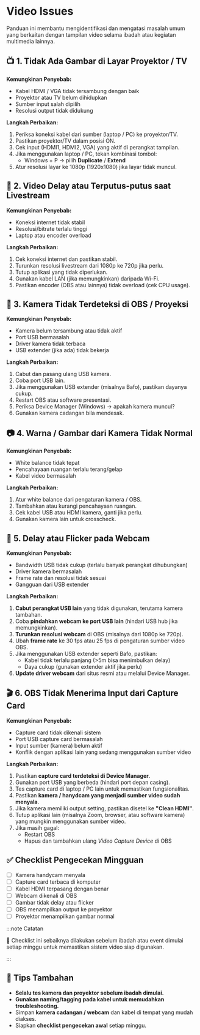 # Video Issues

Panduan ini membantu mengidentifikasi dan mengatasi masalah umum yang berkaitan dengan tampilan video selama ibadah atau kegiatan multimedia lainnya.

## 📺 1. Tidak Ada Gambar di Layar Proyektor / TV

**Kemungkinan Penyebab:**

* Kabel HDMI / VGA tidak tersambung dengan baik
* Proyektor atau TV belum dihidupkan
* Sumber input salah dipilih
* Resolusi output tidak didukung

**Langkah Perbaikan:**

1. Periksa koneksi kabel dari sumber (laptop / PC) ke proyektor/TV.
2. Pastikan proyektor/TV dalam posisi ON.
3. Cek input (HDMI1, HDMI2, VGA) yang aktif di perangkat tampilan.
4. Jika menggunakan laptop / PC, tekan kombinasi tombol:
   * Windows + P → pilih **Duplicate** / **Extend**
5. Atur resolusi layar ke 1080p (1920x1080) jika layar tidak muncul.

## 🔁 2. Video Delay atau Terputus-putus saat Livestream

**Kemungkinan Penyebab:**

* Koneksi internet tidak stabil
* Resolusi/bitrate terlalu tinggi
* Laptop atau encoder overload

**Langkah Perbaikan:**

1. Cek koneksi internet dan pastikan stabil.
2. Turunkan resolusi livestream dari 1080p ke 720p jika perlu.
3. Tutup aplikasi yang tidak diperlukan.
4. Gunakan kabel LAN (jika memungkinkan) daripada Wi-Fi.
5. Pastikan encoder (OBS atau lainnya) tidak overload (cek CPU usage).

## 🔌 3. Kamera Tidak Terdeteksi di OBS / Proyeksi

**Kemungkinan Penyebab:**

* Kamera belum tersambung atau tidak aktif
* Port USB bermasalah
* Driver kamera tidak terbaca
* USB extender (jika ada) tidak bekerja

**Langkah Perbaikan:**

1. Cabut dan pasang ulang USB kamera.
2. Coba port USB lain.
3. Jika menggunakan USB extender (misalnya Bafo), pastikan dayanya cukup.
4. Restart OBS atau software presentasi.
5. Periksa Device Manager (Windows) → apakah kamera muncul?
6. Gunakan kamera cadangan bila mendesak.

## 📷 4. Warna / Gambar dari Kamera Tidak Normal

**Kemungkinan Penyebab:**

* White balance tidak tepat
* Pencahayaan ruangan terlalu terang/gelap
* Kabel video bermasalah

**Langkah Perbaikan:**

1. Atur white balance dari pengaturan kamera / OBS.
2. Tambahkan atau kurangi pencahayaan ruangan.
3. Cek kabel USB atau HDMI kamera, ganti jika perlu.
4. Gunakan kamera lain untuk crosscheck.

## 🎥 5. Delay atau Flicker pada Webcam

**Kemungkinan Penyebab:**

* Bandwidth USB tidak cukup (terlalu banyak perangkat dihubungkan)
* Driver kamera bermasalah
* Frame rate dan resolusi tidak sesuai
* Gangguan dari USB extender

**Langkah Perbaikan:**

1. **Cabut perangkat USB lain** yang tidak digunakan, terutama kamera tambahan.
2. Coba **pindahkan webcam ke port USB lain** (hindari USB hub jika memungkinkan).
3. **Turunkan resolusi webcam** di OBS (misalnya dari 1080p ke 720p).
4. Ubah **frame rate** ke 30 fps atau 25 fps di pengaturan sumber video OBS.
5. Jika menggunakan USB extender seperti Bafo, pastikan:
   * Kabel tidak terlalu panjang (>5m bisa menimbulkan delay)
   * Daya cukup (gunakan extender aktif jika perlu)
6. **Update driver webcam** dari situs resmi atau melalui Device Manager.

## 🎬 6. OBS Tidak Menerima Input dari Capture Card

**Kemungkinan Penyebab:**

* Capture card tidak dikenali sistem
* Port USB capture card bermasalah
* Input sumber (kamera) belum aktif
* Konflik dengan aplikasi lain yang sedang menggunakan sumber video

**Langkah Perbaikan:**

1. Pastikan **capture card terdeteksi di Device Manager**.
2. Gunakan port USB yang berbeda (hindari port depan casing).
3. Tes capture card di laptop / PC lain untuk memastikan fungsionalitas.
4. Pastikan **kamera / hanydcam yang menjadi sumber video sudah menyala**.
5. Jika kamera memiliki output setting, pastikan disetel ke **"Clean HDMI"**.
6. Tutup aplikasi lain (misalnya Zoom, browser, atau software kamera) yang mungkin menggunakan sumber video.
7. Jika masih gagal:
   * Restart OBS
   * Hapus dan tambahkan ulang *Video Capture Device* di OBS

## ✅ Checklist Pengecekan Mingguan

* [ ] Kamera handycam menyala
* [ ] Capture card terbaca di komputer
* [ ] Kabel HDMI terpasang dengan benar
* [ ] Webcam dikenali di OBS
* [ ] Gambar tidak delay atau flicker
* [ ] OBS menampilkan output ke proyektor
* [ ] Proyektor menampilkan gambar normal

\:::note Catatan

📝 Checklist ini sebaiknya dilakukan sebelum ibadah atau event dimulai setiap minggu untuk memastikan sistem video siap digunakan.

\:::

## 🧪 Tips Tambahan

* **Selalu tes kamera dan proyektor sebelum ibadah dimulai.**
* **Gunakan naming/tagging pada kabel untuk memudahkan troubleshooting.**
* Simpan **kamera cadangan / webcam** dan kabel di tempat yang mudah diakses.
* Siapkan **checklist pengecekan awal** setiap minggu. 